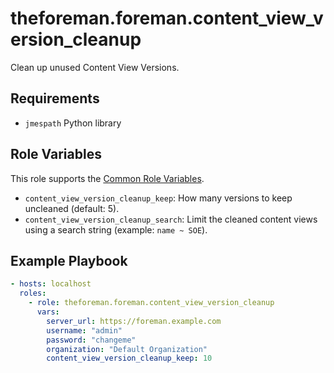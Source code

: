 theforeman.foreman.content_view_version_cleanup
===============================================

Clean up unused Content View Versions.

Requirements
------------

- `jmespath` Python library

Role Variables
--------------

This role supports the [Common Role Variables](https://github.com/theforeman/foreman-ansible-modules/blob/develop/README.md#common-role-variables).

- `content_view_version_cleanup_keep`: How many versions to keep uncleaned (default: 5).
- `content_view_version_cleanup_search`: Limit the cleaned content views using a search string (example: `name ~ SOE`).

Example Playbook
----------------

```yaml
- hosts: localhost
  roles:
    - role: theforeman.foreman.content_view_version_cleanup
      vars:
        server_url: https://foreman.example.com
        username: "admin"
        password: "changeme"
        organization: "Default Organization"
        content_view_version_cleanup_keep: 10
```
